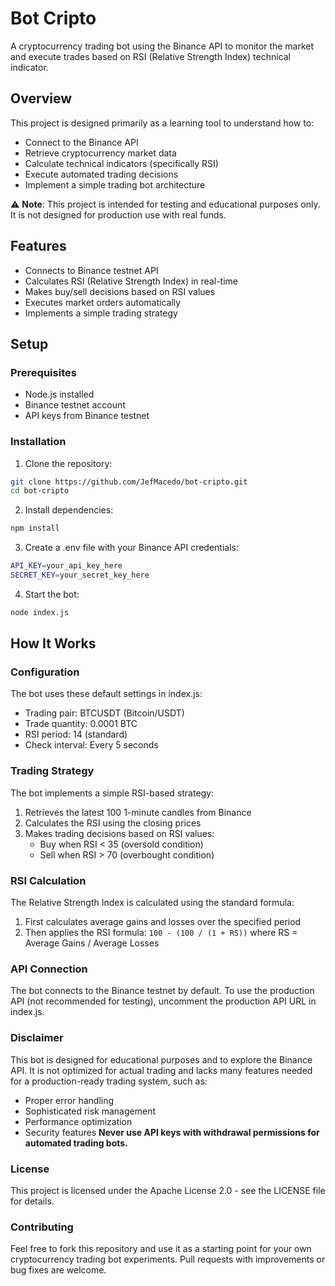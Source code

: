 # Bot Cripto

A cryptocurrency trading bot using the Binance API to monitor the market and execute trades based on RSI (Relative Strength Index) technical indicator.

## Overview

This project is designed primarily as a learning tool to understand how to:

- Connect to the Binance API
- Retrieve cryptocurrency market data
- Calculate technical indicators (specifically RSI)
- Execute automated trading decisions
- Implement a simple trading bot architecture

⚠️ **Note**: This project is intended for testing and educational purposes only. It is not designed for production use with real funds.

## Features

- Connects to Binance testnet API
- Calculates RSI (Relative Strength Index) in real-time
- Makes buy/sell decisions based on RSI values
- Executes market orders automatically
- Implements a simple trading strategy

## Setup

### Prerequisites

- Node.js installed
- Binance testnet account
- API keys from Binance testnet

### Installation

1. Clone the repository:
```bash
git clone https://github.com/JefMacedo/bot-cripto.git
cd bot-cripto
```
2. Install dependencies:
```bash
npm install
```
3. Create a .env file with your Binance API credentials:
```bash
API_KEY=your_api_key_here
SECRET_KEY=your_secret_key_here
```
4. Start the bot:
```bash
node index.js
```

## How It Works

### Configuration

The bot uses these default settings in index.js:

- Trading pair: BTCUSDT (Bitcoin/USDT)
- Trade quantity: 0.0001 BTC
- RSI period: 14 (standard)
- Check interval: Every 5 seconds

### Trading Strategy
The bot implements a simple RSI-based strategy:

1. Retrieves the latest 100 1-minute candles from Binance
2. Calculates the RSI using the closing prices
3. Makes trading decisions based on RSI values:
    - Buy when RSI < 35 (oversold condition)
    - Sell when RSI > 70 (overbought condition)

### RSI Calculation

The Relative Strength Index is calculated using the standard formula:

1. First calculates average gains and losses over the specified period
2. Then applies the RSI formula: `100 - (100 / (1 + RS))` where RS = Average Gains / Average Losses

### API Connection

The bot connects to the Binance testnet by default. To use the production API (not recommended for testing), uncomment the production API URL in index.js.

### Disclaimer

This bot is designed for educational purposes and to explore the Binance API. It is not optimized for actual trading and lacks many features needed for a production-ready trading system, such as:

- Proper error handling
- Sophisticated risk management
- Performance optimization
- Security features
**Never use API keys with withdrawal permissions for automated trading bots.**

### License
This project is licensed under the Apache License 2.0 - see the LICENSE file for details.

### Contributing
Feel free to fork this repository and use it as a starting point for your own cryptocurrency trading bot experiments. Pull requests with improvements or bug fixes are welcome. 
